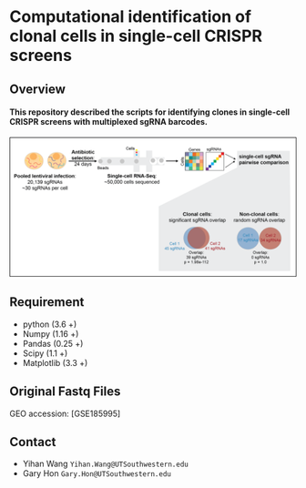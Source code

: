 # Computational identification of clonal cells in single-cell CRISPR screens

## Overview
#### This repository described the scripts for identifying clones in single-cell CRISPR screens with multiplexed sgRNA barcodes. 

![Over-view](./MISC/overview.png "Overview")

## Requirement
* python (3.6 +)
* Numpy (1.16 +)
* Pandas (0.25 +)
* Scipy (1.1 +)
* Matplotlib (3.3 +)

## Original Fastq Files
GEO accession: [GSE185995]

## Contact 
* Yihan Wang `Yihan.Wang@UTSouthwestern.edu`
* Gary Hon `Gary.Hon@UTSouthwestern.edu`
